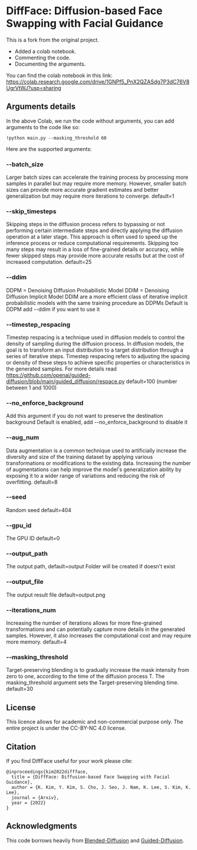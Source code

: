 # DiffFace: Diffusion-based Face Swapping with Facial Guidance

This is a fork from the original project.
- Added a colab notebook.
- Commenting the code.
- Documenting the arguments.

You can find the colab notebook in this link:
https://colab.research.google.com/drive/1GNPf5_PnX2QZASdg7P3dC76V8UgrVtWJ?usp=sharing

## Arguments details

In the above Colab, we run the code without arguments, you can add arguments to the code like so:
```
!python main.py --masking_threshold 60
```

Here are the supported arguments:

### --batch_size
Larger batch sizes can accelerate the training process by processing more samples in parallel but may require more memory. 
However, smaller batch sizes can provide more accurate gradient estimates and better generalization but may require more iterations to converge.
default=1

### --skip_timesteps
Skipping steps in the diffusion process refers to bypassing or not performing certain intermediate steps and directly applying the diffusion operation at a later stage. 
This approach is often used to speed up the inference process or reduce computational requirements.
Skipping too many steps may result in a loss of fine-grained details or accuracy, while fewer skipped steps may provide more accurate results but at the cost of increased computation.
default=25

### --ddim
DDPM = Denoising Diffusion Probabilistic Model
DDIM = Denoising Diffusion Implicit Model
DDIM are a more efficient class of iterative implicit probabilistic models with the same training procedure as DDPMs
Default is DDPM add --ddim if you want to use it

### --timestep_respacing
Timestep respacing is a technique used in diffusion models to control the density of sampling during the diffusion process. 
In diffusion models, the goal is to transform an input distribution to a target distribution through a series of iterative steps. 
Timestep respacing refers to adjusting the spacing or density of these steps to achieve specific properties or characteristics in the generated samples.
For more details read https://github.com/openai/guided-diffusion/blob/main/guided_diffusion/respace.py
default=100 (number between 1 and 1000)

### --no_enforce_background
Add this argument if you do not want to preserve the destination background
Default is enabled, add --no_enforce_background to disable it

### --aug_num
Data augmentation is a common technique used to artificially increase the diversity and size of the training dataset by applying various transformations or modifications to the existing data.
Increasing the number of augmentations can help improve the model's generalization ability by exposing it to a wider range of variations and reducing the risk of overfitting.
default=8

### --seed
Random seed default=404

### --gpu_id
The GPU ID default=0

### --output_path
The output path, default=output
Folder will be created if doesn't exist

### --output_file
The output result file
default=output.png

### --iterations_num
Increasing the number of iterations allows for more fine-grained transformations and can potentially capture more details in the generated samples.
However, it also increases the computational cost and may require more memory.
default=4

### --masking_threshold
Target-preserving blending is to gradually increase the mask intensity from zero to one, according to the time of the diffusion process T.
The masking_threshold argument sets the Target-preserving blending time.
default=30

## License
This licence allows for academic and non-commercial purpose only. The entire project is under the CC-BY-NC 4.0 license.

## Citation
If you find DiffFace useful for your work please cite:
```
@inproceedings{kim2022diffface,
  title = {DiffFace: Diffusion-based Face Swapping with Facial Guidance},
  author = {K. Kim, Y. Kim, S. Cho, J. Seo, J. Nam, K. Lee, S. Kim, K. Lee},
  journal = {Arxiv},
  year = {2022}
}
```

## Acknowledgments
This code borrows heavily from [Blended-Diffusion](https://github.com/omriav/blended-diffusion) and [Guided-Diffusion](https://github.com/openai/guided-diffusion).

